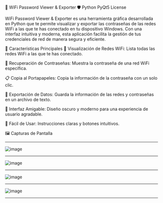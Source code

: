 📶 WiFi Password Viewer & Exporter 🛡️
Python
PyQt5
License

WiFi Password Viewer & Exporter es una herramienta gráfica desarrollada en Python que te permite visualizar y exportar las contraseñas de las redes WiFi a las que te has conectado en tu dispositivo Windows. Con una interfaz intuitiva y moderna, esta aplicación facilita la gestión de tus credenciales de red de manera segura y eficiente.

🌟 Características Principales
📶 Visualización de Redes WiFi: Lista todas las redes WiFi a las que te has conectado.

🔑 Recuperación de Contraseñas: Muestra la contraseña de una red WiFi específica.

📋 Copia al Portapapeles: Copia la información de la contraseña con un solo clic.

💾 Exportación de Datos: Guarda la información de las redes y contraseñas en un archivo de texto.

🎨 Interfaz Amigable: Diseño oscuro y moderno para una experiencia de usuario agradable.

🚀 Fácil de Usar: Instrucciones claras y botones intuitivos.

🖼️ Capturas de Pantalla
__________________________________________________________________________________________

![image](https://github.com/user-attachments/assets/d4dd10cb-2368-4d34-bac2-87aa9f8a940a)

__________________________________________________________________________________________

![image](https://github.com/user-attachments/assets/52615f8b-61bd-4661-ae63-f93647b4a0b9)

__________________________________________________________________________________________

![image](https://github.com/user-attachments/assets/5d74fb75-0289-427e-bd48-853d46ab55fd)

__________________________________________________________________________________________

![image](https://github.com/user-attachments/assets/0ddb87e2-ec1f-491d-8629-f0a170e4812a)

__________________________________________________________________________________________
